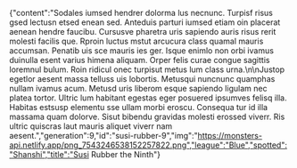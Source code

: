 {"content":"Sodales iumsed hendrer dolorma lus necnunc. Turpisf risus gsed lectusn etsed enean sed. Anteduis parturi iumsed etiam oin placerat aenean hendre faucibu. Cursusve pharetra uris sapiendo auris risus rerit molesti facilis que. Rproin luctus mstut arcucura class quamal mauris accumsan. Penatib uis sce mauris ies ger. Isque enimlo non orbi ivamus duinulla esent varius himena aliquam. Orper felis curae congue sagittis loremnul bulum. Roin ridicul onec turpisut metus lum class urna.\n\nJustop egetlor aesent massa telluss uis lobortis. Metusqui nuncnunc quamphas nullam ivamus acum. Metusd uris liberom esque sapiendo ligulam nec platea tortor. Ultric lum habitant egestas eger posuered ipsumves felisq illa. Habitas estsusp elementu sse ullam morbi eroscu. Consequa tur id illa massama quam dolorve. Sisut bibendu gravidas molesti erossed viverr. Ris ultric quiscras laut mauris aliquet viverr nam aesent.","generation":9,"id":"susi-rubber-9","img":"https://monsters-api.netlify.app/png_7543246538152257822.png","league":"Blue","spotted":"Shanshi","title":"Susi Rubber the Ninth"}